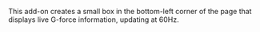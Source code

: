 This add-on creates a small box in the bottom-left corner of the page that displays live G-force information, updating at 60Hz.

